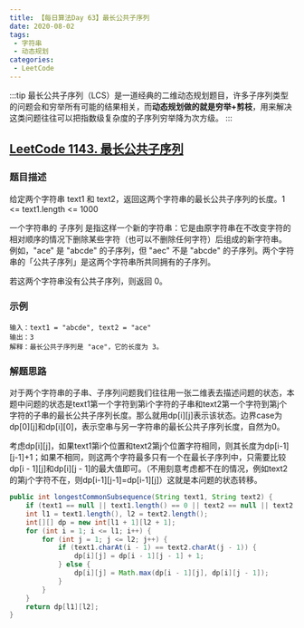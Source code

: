 ```yaml
---
title: 【每日算法Day 63】最长公共子序列
date: 2020-08-02
tags:
 - 字符串
 - 动态规划
categories:
 - LeetCode
---
```


:::tip
最长公共子序列（LCS）是一道经典的二维动态规划题目，许多子序列类型的问题会和穷举所有可能的结果相关，而**动态规划做的就是穷举+剪枝**，用来解决这类问题往往可以把指数级复杂度的子序列穷举降为次方级。
:::

## [LeetCode 1143. 最长公共子序列](https://leetcode-cn.com/problems/longest-common-subsequence)
### 题目描述
给定两个字符串 text1 和 text2，返回这两个字符串的最长公共子序列的长度。1 <= text1.length <= 1000

一个字符串的 子序列 是指这样一个新的字符串：它是由原字符串在不改变字符的相对顺序的情况下删除某些字符（也可以不删除任何字符）后组成的新字符串。
例如，"ace" 是 "abcde" 的子序列，但 "aec" 不是 "abcde" 的子序列。两个字符串的「公共子序列」是这两个字符串所共同拥有的子序列。

若这两个字符串没有公共子序列，则返回 0。

### 示例
```
输入：text1 = "abcde", text2 = "ace" 
输出：3  
解释：最长公共子序列是 "ace"，它的长度为 3。
```

### 解题思路
对于两个字符串的子串、子序列问题我们往往用一张二维表去描述问题的状态，本题中问题的状态是text1第一个字符到第i个字符的子串和text2第一个字符到第j个字符的子串的最长公共子序列长度。那么就用dp[i][j]表示该状态。边界case为dp[0][j]和dp[i][0]，表示空串与另一字符串的最长公共子序列长度，自然为0。

考虑dp[i][j]，如果text1第i个位置和text2第j个位置字符相同，则其长度为dp[i-1][j-1]+1；如果不相同，则这两个字符最多只有一个在最长子序列中，只需要比较dp[i - 1][j]和dp[i][j - 1]的最大值即可。（不用刻意考虑都不在的情况，例如text2的第j个字符不在，则dp[i-1][j-1]=dp[i-1][j]）这就是本问题的状态转移。
```java
public int longestCommonSubsequence(String text1, String text2) {
    if (text1 == null || text1.length() == 0 || text2 == null || text2.length() == 0) return 0;
    int l1 = text1.length(), l2 = text2.length();
    int[][] dp = new int[l1 + 1][l2 + 1];
    for (int i = 1; i <= l1; i++) {
        for (int j = 1; j <= l2; j++) {
            if (text1.charAt(i - 1) == text2.charAt(j - 1)) {
                dp[i][j] = dp[i - 1][j - 1] + 1;
            } else {
                dp[i][j] = Math.max(dp[i - 1][j], dp[i][j - 1]);
            }
        }
    }
    return dp[l1][l2];
}
```